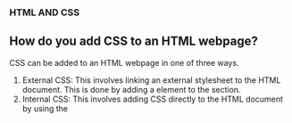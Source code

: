 ### HTML AND CSS

## How do you add CSS to an HTML webpage?

CSS can be added to an HTML webpage in one of three ways.

1. External CSS: This involves linking an external stylesheet to the HTML document. This is done by adding a <link> element to the <head> section.
2. Internal CSS: This involves adding CSS directly to the HTML document by using the <style> element in the <head> section.
3. Inline CSS: This involves adding CSS directly to an HTML element by using the style attribute.

## What does CSS stand for?

CSS stands for Cascading Style Sheets.
CSS stands for Cascading Style Sheets.

## What does HTML stand for?

HTML stands for Hypertext Markup Language.

## What are the features of HTML5?

1. Improved Semantic Elements: HTML5 offers new semantic elements like <header>, <footer>, <article>, <section>, <nav>, <figure>, <figcaption>, <aside>, <main>, etc.

2. Canvas: HTML5 provides a <canvas> element which is used to draw graphics on the fly via scripting (usually JavaScript).

3. Video and Audio: HTML5 provides a <video> and <audio> element for media playback.

4. Geolocation: HTML5 makes it easy to track user's location using JavaScript.

5. Drag and Drop: HTML5 makes it easy to drag and drop the element on the web page with the help of JavaScript.

6. Web Storage: HTML5 provides a client-side storage mechanism which is more secure and faster than the traditional cookies.

7. WebSocket: HTML5 introduces the WebSocket protocol which enables the client to communicate with the server in real time without any delay.

8. Microdata: HTML5 provides a mechanism for adding machine-readable data to a web page.

## What are the different types of storage in HTML5?

1. Local Storage
2. Session Storage

## What do the following mean in html

<section> - defines a section in a document, usually containing a group of related elements
<article> - defines an independent, self-contained content
<footer> - defines a footer for a document or section
<nav> - defines a section of navigation links
<aside> - defines content aside from the content it is placed in, usually related to the content nearby

## What are forms in HTML?

Forms are elements in HTML that allow users to enter data into a web page. Forms are typically used to gather information from a user, such as a name, address, or credit card information. Forms consist of various elements, such as text fields, checkboxes, radio buttons, dropdowns, and submit buttons, that allow users to enter and submit this data.

## What are event listeners in HTML?

Event listeners in HTML are attributes that can be added to HTML elements to define a function that will be executed when a certain event is triggered. For example, an event listener can be used to respond to a mouse click, a key press, or a form submission.

## what is onload event?

The onload event is a JavaScript event that occurs when the entire page has finished loading. It is commonly used to perform tasks that need to be done after the page has loaded, such as setting up the page or making Ajax requests.

## What is scroll event?

A scroll event is an event that is triggered when a user scrolls an element on a web page. The scroll event is typically used to update content on the page, such as loading more content when a user scrolls to the bottom of a page.

## How do you use Geo Location API?

The Geolocation API is accessed via a call to navigator.geolocation; this will cause the user's browser to ask them for permission to access their location data. If they accept, then the browser will use the best available functionality on the device to access this information (for example, GPS).

## How do you know if a user is offline or not? What API does the browser provide for that?

The best way to determine if a user is offline or not is to use the navigator.onLine property of the browser's window object. This property is a boolean value that will indicate if the browser is online or offline. The navigator object is part of the Web API provided by the browser, and it provides a way for web pages to access information about the browser and its environment.

## How do you use Video and Audio tags?

Video:
<video width="640" height="360" controls>

  <source src="video.mp4" type="video/mp4">
  Your browser does not support the video tag.
</video>

Audio:
<audio controls>

  <source src="audio.mp3" type="audio/mpeg">
  Your browser does not support the audio element.
</audio>

### CSS

## What are CSS selectors?

CSS selectors are used to "select" an element or set of elements in an HTML document to apply style rules to them. Selectors can range from simple element selectors such as "p" to more complex combinations of elements, classes, and IDs.

## What are CSS variables?

CSS variables are an advanced feature of CSS that allows developers to define custom variables and values that can be reused throughout the stylesheet. They are a powerful tool for creating dynamic and reusable styles, allowing developers to easily change values in one place and have the changes cascade throughout the stylesheet.

## What is the difference between position absolute and relative?

Position absolute is an element's position relative to its containing block. It is removed from the regular flow of the page and is not affected by other elements on the page.

Position relative is an element's position relative to its normal position. It is affected by other elements on the page and is part of the normal flow of the page.

## What is Box Model?

The Box Model is a way of visualizing the elements on a web page. It is composed of four elements: margin, border, padding, and content. The margins create a space around the element, the border surrounds the content and padding, and the content is the actual content of the element. The box model can be used to define the size, layout, and spacing of elements on a web page.

## What is a flex-box?

A flex-box is a layout mode in CSS that allows elements to be laid out in any direction and to respond dynamically to the available space. It provides a more efficient way to lay out, align, and distribute elements on a page, and makes it easier to create a responsive design.

## What does justify-content, justifyItems, justifySelf mean?

Justify-content: This CSS property defines how the browser distributes the space between and around content items along the main-axis of a flex container. It helps to align the items on the main-axis of the current line of a flex container.

Justify-items: This CSS property defines how the browser distributes space between and around all items on the main-axis of a flex container. It helps to align the items on the main-axis of the flex container, even if the items have different sizes.

Justify-self: This CSS property defines how a single item is aligned on the main-axis of a flex container. The alignment of individual items can be different from the alignment of the other items in the flex container.

## What does justify-content, justifyItems, justifySelf mean?

Justify-content: This CSS property defines how the browser distributes the space between and around content items along the main-axis of a flex container. It helps to align the items on the main-axis of the current line of a flex container.

Justify-items: This CSS property defines how the browser distributes space between and around all items on the main-axis of a flex container. It helps to align the items on the main-axis of the flex container, even if the items have different sizes.

Justify-self: This CSS property defines how a single item is aligned on the main-axis of a flex container. The alignment of individual items can be different from the alignment of the other items in the flex container.

## What do AlignItems, AlignContent, and AlignSelf mean?

AlignItems is a property of the Flexbox layout, which is used to align the items within a container along the cross axis. AlignContent is a property of the Flexbox layout which is used to align the lines within a container along the cross axis. AlignSelf is a property of the Flexbox layout which is used to override the parent container's AlignItems setting for a specific item.

## What are grids?

Grids are a system of intersecting vertical and horizontal lines that are used to structure content on a page or screen. They can be used to organize the layout of elements and help make a page look more balanced and visually appealing. Grids can be used to create complex page layouts and to give a page a consistent look and feel.

## What are the differences between Flex and Grids?

Flex and Grid are both layout tools used in web design, though they have different capabilities.

Flex is a layout tool that uses a flexible box model to arrange elements on a page. It is great for quickly creating simple layouts with minimal effort. Flex elements can be stacked vertically or horizontally, and can also be re-sized and re-positioned easily.

Grid is a two-dimensional layout tool that divides a page into columns and rows. It is great for creating complex layouts with more control over the placement and sizing of elements. Grid elements are organized into columns and rows, and can span multiple columns and rows. Grid is also more suited for responsive design, allowing elements to be rearranged and re-sized based on the size of the screen.

## What is specificity, and how do you calculate it?

Specificity is a measure of how well a classifier can distinguish between different classes. It is calculated by taking the number of true positives (TP) divided by the number of true positives plus the number of false positives (TP + FP). This gives a ratio between 0 and 1, where 1 indicates a perfect score and 0 indicates a very poor score.

## What are media queries?

Media queries are a feature of CSS that allows a webpage to adapt its layout, content, and styling to different screen sizes, resolutions, and orientations. They allow for more responsive web design, allowing for a more consistent user experience across different platforms, browsers, and devices.

## What is the difference between min-width and max-width in media queries?

Min-width is used to set the minimum browser width that a style will apply to. It is used to create responsive designs that display properly on different screen sizes. Max-width is used to set the maximum browser width that a style will apply to. It is used to create responsive designs that display properly on different screen sizes.

## What are animation and keyframes?

Animation is the process of creating the illusion of motion and change by displaying a series of still images in rapid succession. Keyframes are specific points in time within an animated sequence that define the start and end points of a change. Keyframes are used to control the timing and values of specific changes, such as position, scale, rotation, and color.

## What are SVGs?

SVGs (Scalable Vector Graphics) are a type of image file that uses mathematical equations to draw shapes, lines, and curves, rather than using a grid of pixels like a JPEG or PNG. This allows them to be scaled up or down without losing any quality, making them ideal for use in web and mobile applications.

## How do you animate SVGs?

To animate SVGs, you can use a combination of CSS, JavaScript, and the SVG animation elements such as <animate>, <set>, and <animateTransform>. CSS can be used to apply motion effects to an SVG, such as rotation, scaling, and translation. JavaScript can be used to control the animation, such as setting the duration or timing functions for the animation. SVG animation elements can be used to animate specific SVG attributes, such as the x, y, width, height, and fill attributes.

<!-- ---------------------------- More important Questions ------------------------------------------>

## difference between ordered list and unordered list in html ?

In HTML, both ordered lists (<ol>) and unordered lists (<ul>) are used to create lists of items. However, they differ in terms of the way the items are displayed and the numbering or bullet points used.

Ordered List (<ol>):
An ordered list is used to represent a list of items in a specific order or sequence.
The list items are typically displayed with numbers or letters to indicate the order.
The numbering of items is automatic and follows a sequential pattern (1, 2, 3, etc.).
By default, the numbering starts from 1, but you can modify it using the start attribute.

Unordered List (<ul>):

An unordered list is used to represent a collection of items that do not have a specific order or sequence.
The list items are typically displayed with bullet points or other symbols to denote each item.
The ordering of items is not important, and they are presented in the order they appear in the HTML code.

In summary, the main difference between ordered lists and unordered lists in HTML lies in the way the items are displayed. Ordered lists use numerical or alphabetical ordering, while unordered lists use bullet points or other symbols to denote the items.

## What is html ? 
HTML stands for Hyper Text Markup Language
HTML is the standard markup language for creating Web pages
HTML describes the structure of a Web page
HTML consists of a series of elements
HTML elements tell the browser how to display the content
HTML elements label pieces of content such as "this is a heading", "this is a paragraph", "this is a link", etc.




